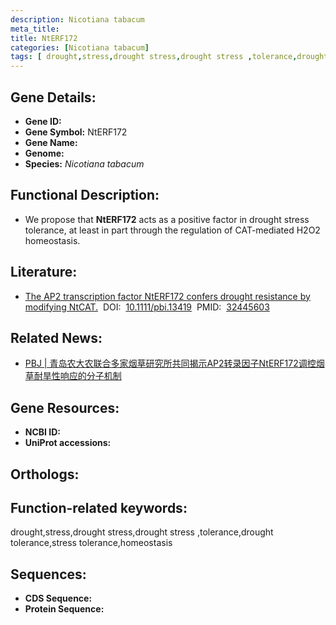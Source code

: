 ```yaml
---
description: Nicotiana tabacum
meta_title:
title: NtERF172
categories: [Nicotiana tabacum]
tags: [ drought,stress,drought stress,drought stress ,tolerance,drought tolerance,stress tolerance,homeostasis ]
---
```


## Gene Details:
- **Gene ID:**	[]()
- **Gene Symbol:** NtERF172
- **Gene Name:** 
- **Genome:** []()
- **Species:** *Nicotiana tabacum*

## Functional Description:
   - We propose that **NtERF172** acts as a positive factor in drought stress tolerance, at least in part through the regulation of CAT-mediated H2O2 homeostasis.

## Literature:
   - [The AP2 transcription factor NtERF172 confers drought resistance by modifying NtCAT.]( https://onlinelibrary.wiley.com/doi/10.1111/pbi.13419)&nbsp;&nbsp;DOI:&nbsp;&nbsp;[10.1111/pbi.13419](https://onlinelibrary.wiley.com/doi/10.1111/pbi.13419)&nbsp;&nbsp;PMID:&nbsp;&nbsp;[32445603](https://pubmed.ncbi.nlm.nih.gov/32445603/)

## Related News:
   - [PBJ | 青岛农大农联合多家烟草研究所共同揭示AP2转录因子NtERF172调控烟草耐旱性响应的分子机制](https://mp.weixin.qq.com/s?__biz=Mzg3MDEwNDEyMg==&mid=2247489429&idx=1&sn=261b2bf0546f524ece91e518e2ca5dfc&chksm=ce93bac0f9e433d6a0dba03535a949042562ceb969f1662fff2d8edafce6f32c776e20c8b171&scene=27#wechat_redirect)

## Gene Resources:
- **NCBI ID:** [](https://www.ncbi.nlm.nih.gov/gene/?term=)
- **UniProt accessions:** [](https://www.uniprot.org/uniprotkb//entry)

## Orthologs:


## Function-related keywords:
drought,stress,drought stress,drought stress ,tolerance,drought tolerance,stress tolerance,homeostasis

## Sequences:
- **CDS Sequence:**
- **Protein Sequence:**
